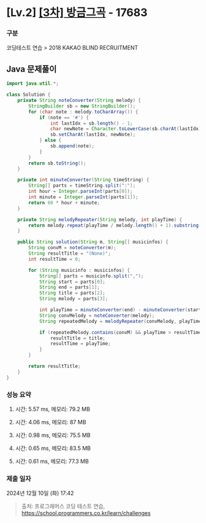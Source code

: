 # [Lv.2] [[3차] 방금그곡](https://programmers.co.kr/) - 17683 

### 구분

코딩테스트 연습 > 2018 KAKAO BLIND RECRUITMENT

## Java 문제풀이

```java
import java.util.*;

class Solution {
    private String noteConverter(String melody) {
        StringBuilder sb = new StringBuilder();
        for (char note : melody.toCharArray()) {
            if (note == '#') {
                int lastIdx = sb.length() - 1;
                char newNote = Character.toLowerCase(sb.charAt(lastIdx));
                sb.setCharAt(lastIdx, newNote);                
            } else {
                sb.append(note);
            }
        }
        return sb.toString();
    }

    private int minuteConverter(String timeString) {
        String[] parts = timeString.split(":");
        int hour = Integer.parseInt(parts[0]);
        int minute = Integer.parseInt(parts[1]);
        return 60 * hour + minute;
    }

    private String melodyRepeater(String melody, int playTime) {
        return melody.repeat(playTime / melody.length() + 1).substring(0, playTime);
    }    

    public String solution(String m, String[] musicinfos) {
        String convM = noteConverter(m);
        String resultTitle = "(None)";
        int resultTime = 0;

        for (String musicinfo : musicinfos) {
            String[] parts = musicinfo.split(",");
            String start = parts[0];
            String end = parts[1];
            String title = parts[2];
            String melody = parts[3];

            int playTime = minuteConverter(end) - minuteConverter(start);
            String convMelody = noteConverter(melody);
            String repeatedMelody = melodyRepeater(convMelody, playTime);

            if (repeatedMelody.contains(convM) && playTime > resultTime) {
                resultTitle = title;
                resultTime = playTime;
            }
        }

        return resultTitle;
    }
}
```

### 성능 요약

1. 시간: 5.57 ms, 메모리: 79.2 MB

2. 시간: 4.06 ms, 메모리: 87 MB
3. 시간: 0.98 ms, 메모리: 75.5 MB
4. 시간: 0.65 ms, 메모리: 83.5 MB
5. 시간: 0.61 ms, 메모리: 77.3 MB

### 제출 일자

2024년 12월 10일 (화) 17:42

> 출처: 프로그래머스 코딩 테스트 연습, https://school.programmers.co.kr/learn/challenges